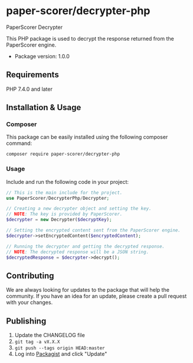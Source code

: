 # paper-scorer/decrypter-php

PaperScorer Decrypter

This PHP package is used to decrypt the response returned from the PaperScorer engine.

- Package version: 1.0.0

## Requirements

PHP 7.4.0 and later

## Installation & Usage
### Composer

This package can be easily installed using the following composer command:

`composer require paper-scorer/decrypter-php`

### Usage

Include and run the following code in your project:

```php
// This is the main include for the project.
use PaperScorer/DecrypterPhp/Decrypter;

// Creating a new decrypter object and setting the key.
// NOTE: The key is provided by PaperScorer.
$decrypter = new Decrypter($decryptKey);

// Setting the encrypted content sent from the PaperScorer engine.
$decrypter->setEncryptedContent($encryptedContent);

// Running the decrypter and getting the decrypted response.
// NOTE: The decrypted response will be a JSON string.
$decryptedResponse = $decrypter->decrypt();
```

## Contributing

We are always looking for updates to the package that will help the community. If you have an idea for an update, please create a pull request with your changes.

## Publishing

1. Update the CHANGELOG file
1. `git tag -a vX.X.X`
1. `git push --tags origin HEAD:master`
1. Log into [Packagist](https://packagist.org/packages/paper-scorer/decrypter-php) and click "Update"
